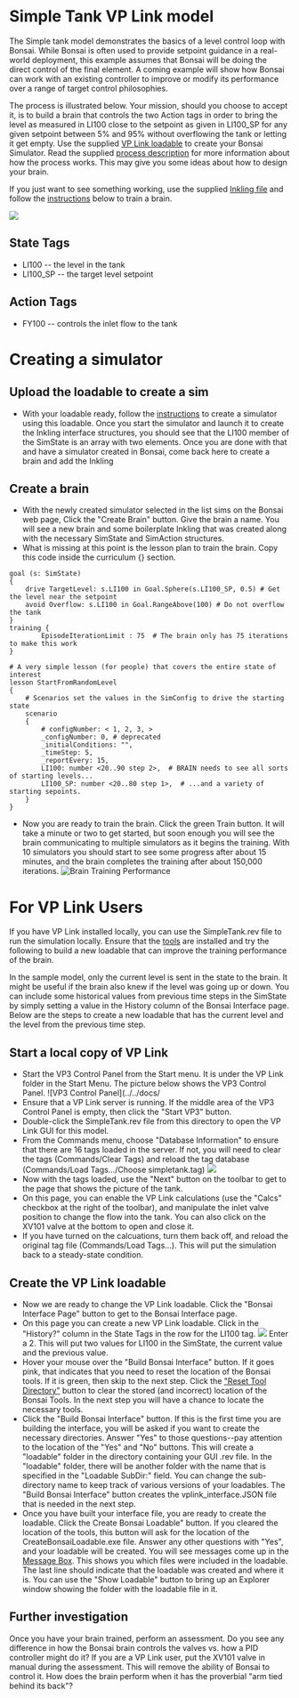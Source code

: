 # Simple Tank VP Link model

The Simple tank model demonstrates the basics of a level control loop with Bonsai.  While Bonsai is often used to provide
setpoint guidance in a real-world deployment, this example assumes that Bonsai will be doing the direct control of the
final element.  A coming example will show how Bonsai can work with an existing controller to improve or modify its
performance over a range of target control philosophies.

The process is illustrated below.  Your mission, should you choose to accept it, is to build a brain
that controls the two Action tags in order to bring the level as measured in LI100 close to the setpoint as given in LI100_SP for
any given setpoint between 5% and 95% without overflowing the tank or letting it get empty.
Use the supplied [VP Link loadable](simpletank_sim.zip) to create your Bonsai Simulator.
Read the supplied [process description](SimpleTankExplanation.pdf) for more information about how the process works.  This may give
you some ideas about how to design your brain.

If you just want to see something working, use the supplied [Inkling file](simpletank.ink) and follow the [instructions](#upload-the-loadable-to-create-a-sim) below to train a brain.

![](simpletank.png)

## State Tags
* LI100 -- the level in the tank
* LI100_SP -- the target level setpoint

## Action Tags
* FY100 -- controls the inlet flow to the tank

# Creating a simulator

## Upload the loadable to create a sim

* With your loadable ready, follow the [instructions](../../README.md#usage-adding-a-vp-link-simulator-to-your-workspace) to create a simulator using this loadable. Once you start the simulator and launch it to create the Inkling interface structures,
you should see that the LI100 member of the SimState is an array with two elements.  Once you are done with that and have a simulator created in Bonsai, come back here to create a brain and add the Inkling

## Create a brain

* With the newly created simulator selected in the list sims on the Bonsai web page, Click the "Create Brain" button.  Give the brain a name.  You will see a new brain and some boilerplate Inkling that was created along with
the necessary SimState and SimAction structures.
* What is missing at this point is the lesson plan to train the brain.  Copy this code inside the curriculum {} section.
```
goal (s: SimState)
{
	drive TargetLevel: s.LI100 in Goal.Sphere(s.LI100_SP, 0.5) # Get the level near the setpoint
	avoid Overflow: s.LI100 in Goal.RangeAbove(100) # Do not overflow the tank
}
training {
		EpisodeIterationLimit : 75  # The brain only has 75 iterations to make this work
}

# A very simple lesson (for people) that covers the entire state of interest
lesson StartFromRandomLevel
{
	# Scenarios set the values in the SimConfig to drive the starting state
	scenario
	{
		# configNumber: < 1, 2, 3, >
		_configNumber: 0, # deprecated
		_initialConditions: "",
		_timeStep: 5,
		_reportEvery: 15,
		LI100: number <20..90 step 2>,  # BRAIN needs to see all sorts of starting levels...
		LI100_SP: number <20..80 step 1>,  # ...and a variety of starting sepoints.
	}
}
```

* Now you are ready to train the brain. Click the green Train button.
It will take a minute or two to get started, but soon enough you will see the brain communicating to multiple simulators as it begins the training.
With 10 simulators you should start to see some progress after about 15 minutes, and the brain completes the training after about 150,000 iterations.
![Brain Training Performance](SimpleTankBrainTrainingPerformance.png)


# For VP Link Users

If you have VP Link installed locally, you can use the SimpleTank.rev file to run the simulation locally.
Ensure that the [tools](../../tools/README.md) are installed and try the following to build a new loadable that can improve
the training performance of the brain.

In the sample model, only the current level is sent in the state to the brain.  It might be useful if the brain also
knew if the level was going up or down.  You can include some historical values from previous time steps in the SimState
by simply setting a value in the History column of the Bonsai Interface page.  Below are the steps to create a new loadable
that has the current level and the level from the previous time step.

## Start a local copy of VP Link

* Start the VP3 Control Panel from the Start menu.  It is under the VP Link folder in the Start Menu.  The picture below shows the VP3 Control Panel.
![VP3 Control Panel](../../docs/
* Ensure that a VP Link server is running.  If the middle area of the VP3 Control Panel is empty, then click the "Start VP3" button.
* Double-click the SimpleTank.rev file from this directory to open the VP Link GUI for this model.
* From the Commands menu, choose "Database Information" to ensure that there are 16 tags loaded in the server.  If not, you will need to clear the tags (Commands/Clear Tags)
and reload the tag database (Commands/Load Tags.../Choose simpletank.tag)  ![](../../docs/CommandsDatabaseInfo.png)
* Now with the tags loaded, use the "Next" button on the toolbar to get to the page that shows the picture of the tank.
* On this page, you can enable the VP Link calculations (use the "Calcs" checkbox at the right of the toolbar), and manipulate the inlet valve position to change
the flow into the tank.  You can also click on the XV101 valve at the bottom to open and close it.
* If you have turned on the calcuations, turn them back off, and reload the original tag file (Commands/Load Tags...).  This will put the simulation back to a steady-state condition.

## Create the VP Link loadable

* Now we are ready to change the VP Link loadable.  Click the "Bonsai Interface Page" button to get to the Bonsai Interface page.
* On this page you can create a new VP Link loadable.  Click in the "History?" column in the State Tags in the row for the LI100 tag.  ![](HistoryForLI100.png)
Enter a 2. This will put two values for LI100 in the SimState, the current value and the previous value.
* Hover your mouse over the "Build Bonsai Interface" button. If it goes pink, that indicates that you need to reset the location of the Bonsai tools. If it is green, then skip to the next step.  Click the
["Reset Tool Directory"](ResetToolDirectory.png) button to clear the stored (and incorrect) location of the Bonsai Tools. In the next step you will have a chance to locate the necessary tools.
* Click the "Build Bonsai Interface" button.  If this is the first time you are building the interface, you will be asked if you want to create the necessary directories.
Answer "Yes" to those questions--pay attention to the
location of the "Yes" and "No" buttons.  This will create a "loadable" folder in the directory containing your GUI .rev file.  In the "loadable" folder, there will be another folder
with the name that is specified in the "Loadable SubDir:" field.  You can change the sub-directory name to keep track of various versions of your loadables.
The "Build Bonsai Interface" button creates the vplink_interface.JSON file that is needed in the next step.
* Once you have built your interface file, you are ready to create the loadable.  Click the Create Bonsai Loadable" button.  If you cleared the location of the tools, this button will ask for the location of the
CreateBonsaiLoadable.exe file.  Answer any other questions with "Yes", and your loadable will be created.  You will see messages come up in the [Message Box](MessageBoxLoadableCreated.png). This shows you which files were included in the loadable.
The last line should indicate that the loadable was created and where it is.  You can use the "Show Loadable" button to bring up an Explorer window showing the folder with the loadable file in it.

## Further investigation

Once you have your brain trained, perform an assessment.  Do you see any difference in how the Bonsai brain controls the valves
vs. how a PID controller might do it?  If you are a VP Link user, put the XV101 valve in manual during the assessment.  This
will remove the ability of Bonsai to control it.  How does the brain perform when it has the proverbial "arm tied behind its back"?

